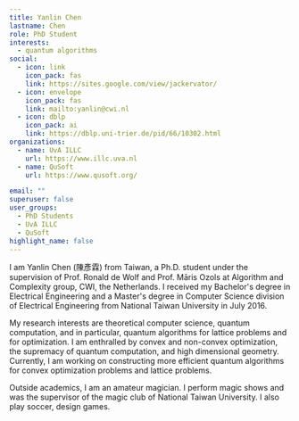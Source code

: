 ```yaml
---
title: Yanlin Chen
lastname: Chen
role: PhD Student
interests:
  - quantum algorithms
social:
  - icon: link
    icon_pack: fas
    link: https://sites.google.com/view/jackervator/
  - icon: envelope
    icon_pack: fas
    link: mailto:yanlin@cwi.nl
  - icon: dblp
    icon_pack: ai
    link: https://dblp.uni-trier.de/pid/66/10302.html
organizations:
  - name: UvA ILLC
    url: https://www.illc.uva.nl
  - name: QuSoft
    url: https://www.qusoft.org/

email: ""
superuser: false
user_groups:
  - PhD Students
  - UvA ILLC
  - QuSoft
highlight_name: false
---
```


I am Yanlin Chen (陳彥霖) from Taiwan, a Ph.D. student under the supervision of Prof. Ronald de Wolf and Prof. Māris Ozols at Algorithm and Complexity group, CWI, the Netherlands. I received my Bachelor's degree in Electrical Engineering and a Master's degree in Computer Science division of Electrical Engineering from National Taiwan University in July 2016.

My research interests are theoretical computer science, quantum computation, and in particular, quantum algorithms for lattice problems and for optimization. I am enthralled by convex and non-convex optimization, the supremacy of quantum computation, and high dimensional geometry. Currently, I am working on constructing more efficient quantum algorithms for convex optimization problems and lattice problems.

Outside academics, I am an amateur magician. I perform magic shows and was the supervisor of the magic club of National Taiwan University. I also play soccer, design games.
